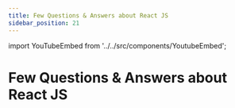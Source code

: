 ```yaml
---
title: Few Questions & Answers about React JS
sidebar_position: 21
---
```


import YouTubeEmbed from '../../src/components/YoutubeEmbed';

# Few Questions & Answers about React JS

<YouTubeEmbed videoId="benN05vMQ5Q" />
